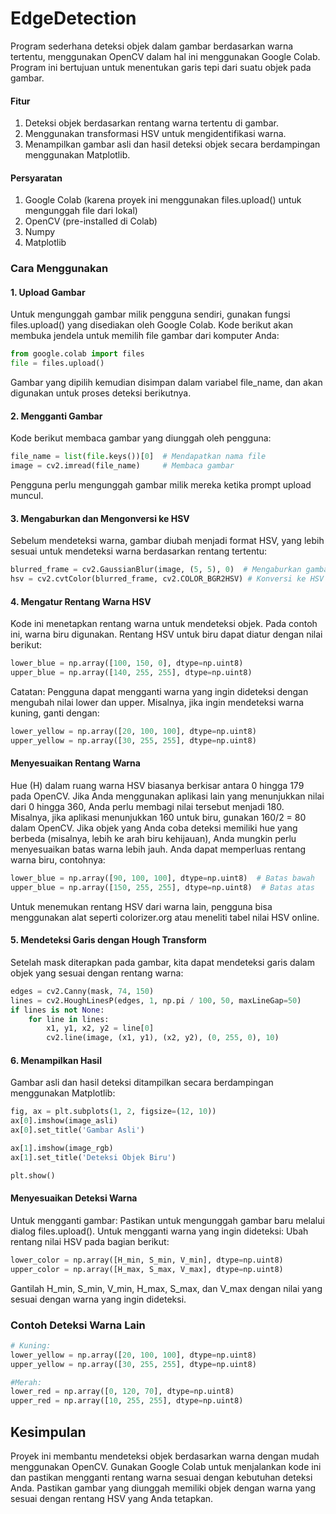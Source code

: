 # EdgeDetection

Program sederhana deteksi objek dalam gambar berdasarkan warna tertentu, menggunakan OpenCV dalam hal ini menggunakan Google Colab. Program ini bertujuan untuk menentukan garis tepi dari suatu objek pada gambar.

#### Fitur
1. Deteksi objek berdasarkan rentang warna tertentu di gambar.
2. Menggunakan transformasi HSV untuk mengidentifikasi warna.
3. Menampilkan gambar asli dan hasil deteksi objek secara berdampingan menggunakan Matplotlib.

#### Persyaratan
1. Google Colab (karena proyek ini menggunakan files.upload() untuk mengunggah file dari lokal)
2. OpenCV (pre-installed di Colab)
3. Numpy
4. Matplotlib

### Cara Menggunakan

#### 1. Upload Gambar
Untuk mengunggah gambar milik pengguna sendiri, gunakan fungsi files.upload() yang disediakan oleh Google Colab. Kode berikut akan membuka jendela untuk memilih file gambar dari komputer Anda:

```python
from google.colab import files
file = files.upload()
```
Gambar yang dipilih kemudian disimpan dalam variabel file_name, dan akan digunakan untuk proses deteksi berikutnya.

#### 2. Mengganti Gambar
Kode berikut membaca gambar yang diunggah oleh pengguna:

```python
file_name = list(file.keys())[0]  # Mendapatkan nama file
image = cv2.imread(file_name)     # Membaca gambar
```
Pengguna perlu mengunggah gambar milik mereka ketika prompt upload muncul.

#### 3. Mengaburkan dan Mengonversi ke HSV
Sebelum mendeteksi warna, gambar diubah menjadi format HSV, yang lebih sesuai untuk mendeteksi warna berdasarkan rentang tertentu:

```python
blurred_frame = cv2.GaussianBlur(image, (5, 5), 0)  # Mengaburkan gambar
hsv = cv2.cvtColor(blurred_frame, cv2.COLOR_BGR2HSV) # Konversi ke HSV
```

#### 4. Mengatur Rentang Warna HSV
Kode ini menetapkan rentang warna untuk mendeteksi objek. Pada contoh ini, warna biru digunakan. Rentang HSV untuk biru dapat diatur dengan nilai berikut:

```python
lower_blue = np.array([100, 150, 0], dtype=np.uint8)
upper_blue = np.array([140, 255, 255], dtype=np.uint8)
```
Catatan: Pengguna dapat mengganti warna yang ingin dideteksi dengan mengubah nilai lower dan upper. Misalnya, jika ingin mendeteksi warna kuning, ganti dengan:

```python
lower_yellow = np.array([20, 100, 100], dtype=np.uint8)
upper_yellow = np.array([30, 255, 255], dtype=np.uint8)
```

#### Menyesuaikan Rentang Warna
Hue (H) dalam ruang warna HSV biasanya berkisar antara 0 hingga 179 pada OpenCV. Jika Anda menggunakan aplikasi lain yang menunjukkan nilai dari 0 hingga 360, Anda perlu membagi nilai tersebut menjadi 180. Misalnya, jika aplikasi menunjukkan 160 untuk biru, gunakan 160/2 = 80 dalam OpenCV.
Jika objek yang Anda coba deteksi memiliki hue yang berbeda (misalnya, lebih ke arah biru kehijauan), Anda mungkin perlu menyesuaikan batas warna lebih jauh. Anda dapat memperluas rentang warna biru, contohnya:

```python
lower_blue = np.array([90, 100, 100], dtype=np.uint8)  # Batas bawah
upper_blue = np.array([150, 255, 255], dtype=np.uint8)  # Batas atas
```
Untuk menemukan rentang HSV dari warna lain, pengguna bisa menggunakan alat seperti colorizer.org atau meneliti tabel nilai HSV online.

#### 5. Mendeteksi Garis dengan Hough Transform
Setelah mask diterapkan pada gambar, kita dapat mendeteksi garis dalam objek yang sesuai dengan rentang warna:

```python
edges = cv2.Canny(mask, 74, 150)
lines = cv2.HoughLinesP(edges, 1, np.pi / 100, 50, maxLineGap=50)
if lines is not None:
    for line in lines:
        x1, y1, x2, y2 = line[0]
        cv2.line(image, (x1, y1), (x2, y2), (0, 255, 0), 10)
```

#### 6. Menampilkan Hasil
Gambar asli dan hasil deteksi ditampilkan secara berdampingan menggunakan Matplotlib:

```python
fig, ax = plt.subplots(1, 2, figsize=(12, 10))
ax[0].imshow(image_asli)
ax[0].set_title('Gambar Asli')

ax[1].imshow(image_rgb)
ax[1].set_title('Deteksi Objek Biru')

plt.show()
```

#### Menyesuaikan Deteksi Warna
Untuk mengganti gambar: Pastikan untuk mengunggah gambar baru melalui dialog files.upload().
Untuk mengganti warna yang ingin dideteksi: Ubah rentang nilai HSV pada bagian berikut:

```python
lower_color = np.array([H_min, S_min, V_min], dtype=np.uint8)
upper_color = np.array([H_max, S_max, V_max], dtype=np.uint8)
```
Gantilah H_min, S_min, V_min, H_max, S_max, dan V_max dengan nilai yang sesuai dengan warna yang ingin dideteksi.

### Contoh Deteksi Warna Lain
```python
# Kuning:
lower_yellow = np.array([20, 100, 100], dtype=np.uint8)
upper_yellow = np.array([30, 255, 255], dtype=np.uint8)

#Merah:
lower_red = np.array([0, 120, 70], dtype=np.uint8)
upper_red = np.array([10, 255, 255], dtype=np.uint8)
```

## Kesimpulan
Proyek ini membantu mendeteksi objek berdasarkan warna dengan mudah menggunakan OpenCV. Gunakan Google Colab untuk menjalankan kode ini dan pastikan mengganti rentang warna sesuai dengan kebutuhan deteksi Anda. Pastikan gambar yang diunggah memiliki objek dengan warna yang sesuai dengan rentang HSV yang Anda tetapkan.

